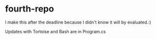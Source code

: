 # fourth-repo
I make this after the deadline because  I didn't know it will by evaluated.:)

Updates with Tortoise and Bash are in Program.cs
